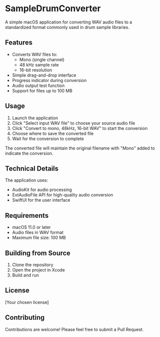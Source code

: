 # SampleDrumConverter

A simple macOS application for converting WAV audio files to a standardized format commonly used in drum sample libraries.

## Features

- Converts WAV files to:
  - Mono (single channel)
  - 48 kHz sample rate
  - 16-bit resolution
- Simple drag-and-drop interface
- Progress indicator during conversion
- Audio output test function
- Support for files up to 100 MB

## Usage

1. Launch the application
2. Click "Select input WAV file" to choose your source audio file
3. Click "Convert to mono, 48kHz, 16-bit WAV" to start the conversion
4. Choose where to save the converted file
5. Wait for the conversion to complete

The converted file will maintain the original filename with "Mono" added to indicate the conversion.

## Technical Details

The application uses:
- AudioKit for audio processing
- ExtAudioFile API for high-quality audio conversion
- SwiftUI for the user interface

## Requirements

- macOS 11.0 or later
- Audio files in WAV format
- Maximum file size: 100 MB

## Building from Source

1. Clone the repository
2. Open the project in Xcode
3. Build and run

## License

[Your chosen license]

## Contributing

Contributions are welcome! Please feel free to submit a Pull Request.